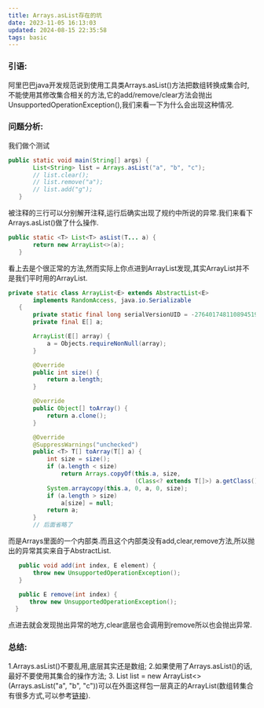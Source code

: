 ```yaml
---
title: Arrays.asList存在的坑
date: 2023-11-05 16:13:03
updated: 2024-08-15 22:35:58
tags: basic
---
```

### 引语:
阿里巴巴java开发规范说到使用工具类Arrays.asList()方法把数组转换成集合时,不能使用其修改集合相关的方法,它的add/remove/clear方法会抛出UnsupportedOperationException(),我们来看一下为什么会出现这种情况.

### 问题分析:
我们做个测试
```java
public static void main(String[] args) {
       List<String> list = Arrays.asList("a", "b", "c");
       // list.clear();
       // list.remove("a");
       // list.add("g");
   }
```
被注释的三行可以分别解开注释,运行后确实出现了规约中所说的异常.我们来看下Arrays.asList()做了什么操作.
```java
public static <T> List<T> asList(T... a) {
       return new ArrayList<>(a);
   }
```
看上去是个很正常的方法,然而实际上你点进到ArrayList发现,其实ArrayList并不是我们平时用的ArrayList.
```java
private static class ArrayList<E> extends AbstractList<E>
       implements RandomAccess, java.io.Serializable
   {
       private static final long serialVersionUID = -2764017481108945198L;
       private final E[] a;

       ArrayList(E[] array) {
           a = Objects.requireNonNull(array);
       }

       @Override
       public int size() {
           return a.length;
       }

       @Override
       public Object[] toArray() {
           return a.clone();
       }

       @Override
       @SuppressWarnings("unchecked")
       public <T> T[] toArray(T[] a) {
           int size = size();
           if (a.length < size)
               return Arrays.copyOf(this.a, size,
                                    (Class<? extends T[]>) a.getClass());
           System.arraycopy(this.a, 0, a, 0, size);
           if (a.length > size)
               a[size] = null;
           return a;
       }
       // 后面省略了
```
而是Arrays里面的一个内部类.而且这个内部类没有add,clear,remove方法,所以抛出的异常其实来自于AbstractList.
```java
   public void add(int index, E element) {
       throw new UnsupportedOperationException();
   }

   public E remove(int index) {
      throw new UnsupportedOperationException();
  }
```
点进去就会发现抛出异常的地方,clear底层也会调用到remove所以也会抛出异常.

### 总结:
1.Arrays.asList()不要乱用,底层其实还是数组;
2.如果使用了Arrays.asList()的话,最好不要使用其集合的操作方法;
3. List<String> list = new ArrayList<>(Arrays.asList("a", "b", "c"))可以在外面这样包一层真正的ArrayList(数组转集合有很多方式,可以参考[链接](https://stackoverflow.com/questions/157944/create-arraylist-from-array)).
